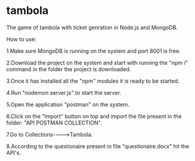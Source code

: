 # tambola
The game of tambola with ticket genration in Node.js and MongoDB.


How to use:

1.Make sure MongoDB is running on the system and port 8001 is free.

2.Download the project on the system and start with running the "npm i" command in the folder the project is downloaded.

3.Once it has installed all the "npm" modules it is ready to be started.

4.Run "nodemon server.js" to start the server.

5.Open the application "postman" on the system.

6.Click on the "Import" button on top and import the file present in the folder: "API POSTMAN COLLECTION".

7.Go to Collections---->Tambola.

8.According to the questionaire present in file "questionaire.docx" hit the API's.
